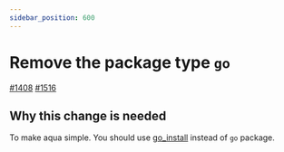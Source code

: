 ```yaml
---
sidebar_position: 600
---
```


# Remove the package type `go`

[#1408](https://github.com/aquaproj/aqua/issues/1408) [#1516](https://github.com/aquaproj/aqua/pull/1516)

## Why this change is needed

To make aqua simple.
You should use [go_install](https://aquaproj.github.io/docs/reference/registry-config/go-install-package) instead of `go` package.
